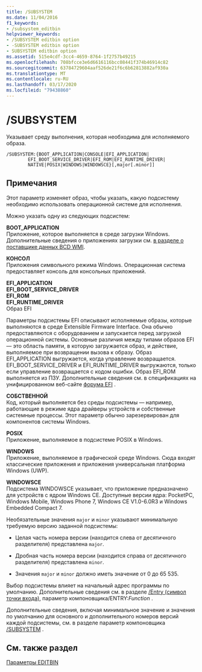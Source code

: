 ```yaml
---
title: /SUBSYSTEM
ms.date: 11/04/2016
f1_keywords:
- /subsystem_editbin
helpviewer_keywords:
- /SUBSYSTEM editbin option
- -SUBSYSTEM editbin option
- SUBSYSTEM editbin option
ms.assetid: 515e4cdf-3cc4-4659-8764-1f2757b49215
ms.openlocfilehash: 708bfcce3e6d6616116bcc08441f374b46914c82
ms.sourcegitcommit: 63784729604aaf526de21f6c6b62813882af930a
ms.translationtype: MT
ms.contentlocale: ru-RU
ms.lasthandoff: 03/17/2020
ms.locfileid: "79438860"
---
```

# <a name="subsystem"></a>/SUBSYSTEM

Указывает среду выполнения, которая необходима для исполняемого образа.

```
/SUBSYSTEM:{BOOT_APPLICATION|CONSOLE|EFI_APPLICATION|
        EFI_BOOT_SERVICE_DRIVER|EFI_ROM|EFI_RUNTIME_DRIVER|
        NATIVE|POSIX|WINDOWS|WINDOWSCE}[,major[.minor]]
```

## <a name="remarks"></a>Примечания

Этот параметр изменяет образ, чтобы указать, какую подсистему необходимо использовать операционной системе для исполнения.

Можно указать одну из следующих подсистем:

**BOOT_APPLICATION**<br/>
Приложение, которое выполняется в среде загрузки Windows. Дополнительные сведения о приложениях загрузки см. [в разделе о поставщике данных BCD WMI](/previous-versions/windows/desktop/bcd/about-bcd).

**КОНСОЛ**<br/>
Приложения символьного режима Windows. Операционная система предоставляет консоль для консольных приложений.

**EFI_APPLICATION**<br/>
**EFI_BOOT_SERVICE_DRIVER**<br/>
**EFI_ROM**<br/>
**EFI_RUNTIME_DRIVER**<br/>
Образ EFI

Параметры подсистемы EFI описывают исполняемые образы, которые выполняются в среде Extensible Firmware Interface. Она обычно предоставляются с оборудованием и запускается перед загрузкой операционной системы. Основные различия между типами образов EFI — это область памяти, в которую загружается образ, и действие, выполняемое при возвращении вызова к образу. Образ EFI_APPLICATION выгружается, когда управление возвращается. EFI_BOOT_SERVICE_DRIVER и EFI_RUNTIME_DRIVER выгружаются, только если управление возвращается с кодом ошибки. Образ EFI_ROM выполняется из ПЗУ. Дополнительные сведения см. в спецификациях на унифицированном веб-сайте [форума EFI](https://www.uefi.org/) .

**СОБСТВЕННОЙ**<br/>
Код, который выполняется без среды подсистемы — например, работающие в режиме ядра драйверы устройств и собственные системные процессы. Этот параметр обычно зарезервирован для компонентов системы Windows.

**POSIX**<br/>
Приложение, выполняемое в подсистеме POSIX в Windows.

**WINDOWS**<br/>
Приложение, выполняемое в графической среде Windows. Сюда входят классические приложения и приложения универсальная платформа Windows (UWP).

**WINDOWSCE**<br/>
Подсистема WINDOWSCE указывает, что приложение предназначено для устройств с ядром Windows CE. Доступные версии ядра: PocketPC, Windows Mobile, Windows Phone 7, Windows CE V1.0-6.0R3 и Windows Embedded Compact 7.

Необязательные значения `major` и `minor` указывают минимальную требуемую версию заданной подсистемы:

- Целая часть номера версии (находится слева от десятичного разделителя) представлена `major`.

- Дробная часть номера версии (находится справа от десятичного разделителя) представлена `minor`.

- Значения `major` и `minor` должно иметь значение от 0 до 65 535.

Выбор подсистемы влияет на начальный адрес программы по умолчанию. Дополнительные сведения см. в разделе [/Entry (символ точки входа)](entry-entry-point-symbol.md), параметр компоновщика/ENTRY:*Function* .

Дополнительные сведения, включая минимальное значение и значения по умолчанию для основного и дополнительного номеров версий каждой подсистемы, см. в разделе параметр компоновщика [/SUBSYSTEM](subsystem-specify-subsystem.md) .

## <a name="see-also"></a>См. также раздел

[Параметры EDITBIN](editbin-options.md)
